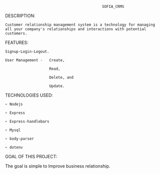                                                 SOFIA_CRMS

DESCRIPTION:

    Customer relationship management system is a technology for managing all your company's relationships and interactions with potential customers.


FEATURES:

    Signup-Login-Logout.

    User Management -   Create, 
                        
                        Read, 
                        
                        Delete, and 
                        
                        Update.


TECHNOLOGIES USED:

    ➢ Nodejs

    ➢ Express

    ➢ Express-handlebars

    ➢ Mysql

    ➢ body-parser

    ➢ dotenv


GOAL OF THIS PROJECT:

The goal is simple to Improve business relationship.